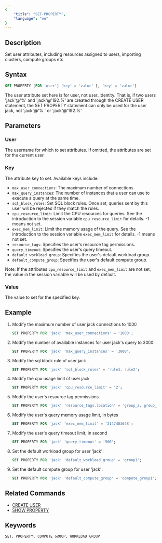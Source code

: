```yaml
---
{
    "title": "SET-PROPERTY",
    "language": "en"
}
---
```


<!--
Licensed to the Apache Software Foundation (ASF) under one
or more contributor license agreements.  See the NOTICE file
distributed with this work for additional information
regarding copyright ownership.  The ASF licenses this file
to you under the Apache License, Version 2.0 (the
"License"); you may not use this file except in compliance
with the License.  You may obtain a copy of the License at

  http://www.apache.org/licenses/LICENSE-2.0

Unless required by applicable law or agreed to in writing,
software distributed under the License is distributed on an
"AS IS" BASIS, WITHOUT WARRANTIES OR CONDITIONS OF ANY
KIND, either express or implied.  See the License for the
specific language governing permissions and limitations
under the License.
-->

## Description

Set user attributes, including resources assigned to users, importing clusters, compute groups etc.

## Syntax

```sql
SET PROPERTY [FOR 'user'] 'key' = 'value' [, 'key' = 'value']
```

The user attribute set here is for user, not user_identity. That is, if two users 'jack'@'%' and 'jack'@'192.%' are created through the CREATE USER statement, the SET PROPERTY statement can only be used for the user jack, not 'jack'@'% ' or 'jack'@'192.%'

## Parameters

### User

The username for which to set attributes. If omitted, the attributes are set for the current user.

### Key

The attribute key to set. Available keys include:

- `max_user_connections`: The maximum number of connections.
- `max_query_instances`: The number of instances that a user can use to execute a query at the same time.
- `sql_block_rules`: Set SQL block rules. Once set, queries sent by this user will be rejected if they match the rules.
- `cpu_resource_limit`: Limit the CPU resources for queries. See the introduction to the session variable `cpu_resource_limit` for details. -1 means not set.
- `exec_mem_limit`: Limit the memory usage of the query. See the introduction to the session variable `exec_mem_limit` for details. -1 means not set.
- `resource_tags`: Specifies the user's resource tag permissions.
- `query_timeout`: Specifies the user's query timeout.
- `default_workload_group`: Specifies the user's default workload group.
- `default_compute_group`: Specifies the user's default compute group.

Note: If the attributes `cpu_resource_limit` and `exec_mem_limit` are not set, the value in the session variable will be used by default.

### Value

The value to set for the specified key.

## Example

1. Modify the maximum number of user jack connections to 1000

   ```sql
   SET PROPERTY FOR 'jack' 'max_user_connections' = '1000';
   ```

2. Modify the number of available instances for user jack's query to 3000

   ```sql
   SET PROPERTY FOR 'jack' 'max_query_instances' = '3000';
   ```

3. Modify the sql block rule of user jack

   ```sql
   SET PROPERTY FOR 'jack' 'sql_block_rules' = 'rule1, rule2';
   ```

4. Modify the cpu usage limit of user jack

    ```sql
    SET PROPERTY FOR 'jack' 'cpu_resource_limit' = '2';
    ```

5. Modify the user's resource tag permissions

    ```sql
    SET PROPERTY FOR 'jack' 'resource_tags.location' = 'group_a, group_b';
    ```

6. Modify the user's query memory usage limit, in bytes

    ```sql
    SET PROPERTY FOR 'jack' 'exec_mem_limit' = '2147483648';
    ```

7. Modify the user's query timeout limit, in second

    ```sql
    SET PROPERTY FOR 'jack' 'query_timeout' = '500';
    ```

8. Set the default workload group for user 'jack':

   ```sql
   SET PROPERTY FOR 'jack' 'default_workload_group' = 'group1';
   ```

9. Set the default compute group for user 'jack':

   ```sql
   SET PROPERTY FOR 'jack' 'default_compute_group' = 'compute_group1';
   ```

## Related Commands

- [CREATE USER](./CREATE-USER.md)
- [SHOW PROPERTY](../Show-Statements/SHOW-PROPERTY.md)

## Keywords

    SET, PROPERTY, COMPUTE GROUP, WORKLOAD GROUP
